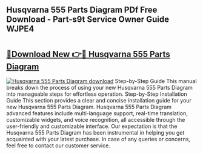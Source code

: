 ## Husqvarna 555 Parts Diagram PDf Free Download - Part-s9t Service Owner Guide WJPE4

# <h2><a href="http://dfs5pck.blite.top/?on=Husqvarna+555+Parts+Diagram">🔗Download New 👉🔴 Husqvarna 555 Parts Diagram</a></h2>

[![Husqvarna 555 Parts Diagram download](https://i.imgur.com/lujVjoI.png)](http://dfs5pck.blite.top/?on=Husqvarna+555+Parts+Diagram)
Step-by-Step Guide This manual breaks down the process of using your new Husqvarna 555 Parts Diagram into manageable steps for effortless operation. Step-by-Step Installation Guide This section provides a clear and concise installation guide for your new Husqvarna 555 Parts Diagram. Husqvarna 555 Parts Diagram advanced features include multi-language support, real-time translation, customizable widgets, and voice recognition, all accessible through the user-friendly and customizable interface. Our expectation is that the Husqvarna 555 Parts Diagram has been instrumental in helping you get acquainted with your latest purchase. In case of any queries or concerns, feel free to contact our customer service.

